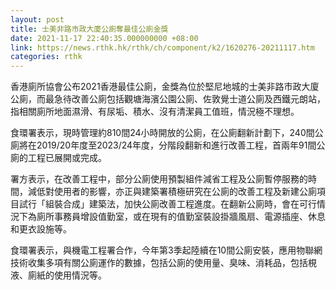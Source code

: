 ```yaml
---
layout: post
title: 士美非路市政大廈公廁奪最佳公廁金獎
date: 2021-11-17 22:40:35.000000000 +08:00
link: https://news.rthk.hk/rthk/ch/component/k2/1620276-20211117.htm
categories: rthk
---
```


香港廁所協會公布2021香港最佳公廁，金獎為位於堅尼地城的士美非路市政大廈公廁，而最急待改善公廁包括觀塘海濱公園公廁、佐敦覺士道公廁及西鐵元朗站，指相關廁所地面濕滑、有尿垢、積水、沒有清潔員工值班，情況極不理想。

食環署表示，現時管理約810間24小時開放的公廁，在公廁翻新計劃下，240間公廁將在2019/20年度至2023/24年度，分階段翻新和進行改善工程，首兩年91間公廁的工程已展開或完成。

署方表示，在改善工程中，部分公廁使用預製組件減省工程及公廁暫停服務的時間，減低對使用者的影響，亦正與建築署積極研究在公廁的改善工程及新建公廁項目試行「組裝合成」建築法，加快公廁改善工程進度。在翻新公廁時，會在可行情況下為廁所事務員增設值勤室，或在現有的值勤室裝設掛牆風扇、電源插座、休息和更衣設施等。

食環署表示，與機電工程署合作，今年第3季起陸續在10間公廁安裝，應用物聯網技術收集多項有關公廁運作的數據，包括公廁的使用量、臭味、消耗品，包括梘液、廁紙的使用情況等。
